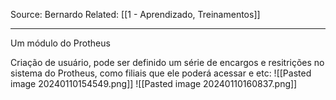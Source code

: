 Source: Bernardo
Related: [[1 - Aprendizado, Treinamentos]]

---

Um módulo do Protheus

Criação de usuário, pode ser definido um série de encargos e resitrições no sistema do Protheus, como filiais que ele poderá acessar e etc:
![[Pasted image 20240110154549.png]]
![[Pasted image 20240110160837.png]]

